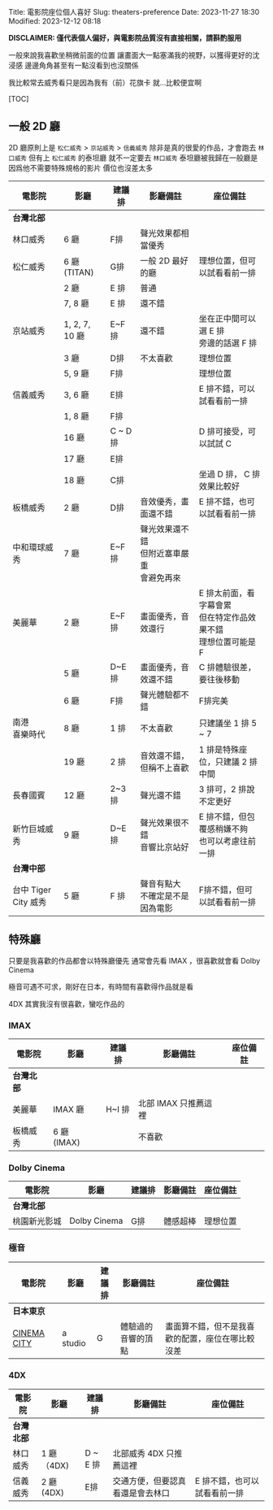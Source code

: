 Title: 電影院座位個人喜好
Slug: theaters-preference
Date: 2023-11-27 18:30
Modified: 2023-12-12 08:18

**DISCLAIMER: 僅代表個人偏好，與電影院品質沒有直接相關，請斟酌服用**

一般來說我喜歡坐稍微前面的位置
讓畫面大一點塞滿我的視野，以獲得更好的沈浸感
邊邊角角甚至有一點沒看到也沒關係

我比較常去威秀看只是因為我有（前）花旗卡
就...比較便宜啊

[TOC]

## 一般 2D 廳

2D 廳原則上是 `松仁威秀` > `京站威秀` > `信義威秀`
除非是真的很愛的作品，才會跑去 `林口威秀`
但有上 `松仁威秀` 的泰坦廳 就不一定要去 `林口威秀`
泰坦廳被我歸在一般廳是因爲他不需要特殊規格的影片
價位也沒差太多

| 電影院 | 影廳 | 建議排 | 影廳備註 | 座位備註 |
|---|---|---|---|---|
| **台灣北部** |||||
| 林口威秀 | 6 廳 | F排 | 聲光效果都相當優秀 ||
| 松仁威秀 | 6 廳 (TITAN) | G排  | 一般 2D 最好的廳 | 理想位置，但可以試看看前一排 |
|         | 2 廳         | E 排 | 普通 | |
|         | 7, 8 廳      | E 排 | 還不錯 | |
| 京站威秀 | 1, 2, 7, 10 廳 | E~F排 | 還不錯 | 坐在正中間可以選 E 排<br/>旁邊的話選 F 排 |
|         | 3 廳   | D排 | 不太喜歡     | 理想位置 |
|         | 5, 9 廳   | F排 |             | 理想位置 |
| 信義威秀 | 3, 6 廳 | E排 | | E 排不錯，可以試看看前一排 |
|         | 1, 8 廳 | F排 | | |
|         | 16 廳   | C ~ D排 | | D 排可接受，可以試試 C  |
|         | 17 廳   | E排 | | |
|         | 18 廳   | C排 | | 坐過 D 排， C 排效果比較好  |
| 板橋威秀 |  2 廳   | D排 | 音效優秀，畫面還不錯 | E 排不錯，也可以試看看前一排 |
| 中和環球威秀 | 7 廳 | E~F排 | 聲光效果還不錯 <br> 但附近塞車嚴重<br>會避免再來 | |
| 美麗華   | 2 廳   | E~F排 | 畫面優秀，音效還行 | E 排太前面，看字幕會累<br>但在特定作品效果不錯<br>理想位置可能是 F |
|         | 5 廳   | D~E排 | 畫面優秀，音效還不錯 | C 排體驗很差，要往後移動 |
|         | 6 廳   | F排 | 聲光體驗都不錯 | F排完美 |
| 南港</br>喜樂時代 | 8 廳 | 1 排 | 不太喜歡 | 只建議坐 1 排 5 ~ 7  |
|            | 19 廳 |  2 排  | 音效還不錯，但稱不上喜歡 | 1 排是特殊座位，只建議 2 排中間   |
| 長春國賓 | 12 廳 | 2~3 排 | 聲光還不錯 | 3 排可，2 排說不定更好 |
| 新竹巨城威秀 | 9 廳 | D~E 排 | 聲光效果很不錯<br>音響比京站好 | E 排不錯，但包覆感稍嫌不夠 <br> 也可以考慮往前一排 |
| **台灣中部** |||||
| 台中 Tiger City 威秀 | 5 廳 | F 排 | 聲音有點大<br>不確定是不是因為電影 | F排不錯，但可以試看看前一排 |

## 特殊廳

只要是我喜歡的作品都會以特殊廳優先
通常會先看 IMAX ，很喜歡就會看 Dolby Cinema

極音可遇不可求，剛好在日本，有時間有喜歡得作品就是看

4DX 其實我沒有很喜歡，蠻吃作品的

### IMAX

| 電影院 | 影廳 | 建議排 | 影廳備註 | 座位備註 |
|---|---|---|---|---|
| **台灣北部** |||||
| 美麗華   | IMAX 廳   | H~I 排 | 北部 IMAX 只推薦這裡 | |
| 板橋威秀 | 6 廳 (IMAX) | | 不喜歡 | |

### Dolby Cinema

| 電影院 | 影廳 | 建議排 | 影廳備註 | 座位備註 |
|---|---|---|---|---|
| **台灣北部** |||||
| 桃園新光影城 | Dolby Cinema | G排 | 體感超棒 | 理想位置 |

### 極音

| 電影院 | 影廳 | 建議排 | 影廳備註 | 座位備註 |
|---|---|---|---|---|
| **日本東京** |||||
| [CINEMA CITY](https://cinemacity.co.jp/) | a studio | G | 體驗過的音響的頂點 | 畫面算不錯，但不是我喜歡的配置，座位在哪比較沒差 |  

### 4DX

| 電影院 | 影廳 | 建議排 | 影廳備註 | 座位備註 |
|---|---|---|---|---|
| **台灣北部** |||||
| 林口威秀 | 1 廳（4DX) | D ~ E 排 | 北部威秀 4DX 只推薦這裡 | |
| 信義威秀 | 2 廳 (4DX) | E排 | 交通方便，但要認真看還是會去林口 |E 排不錯，也可以試看看前一排 |

